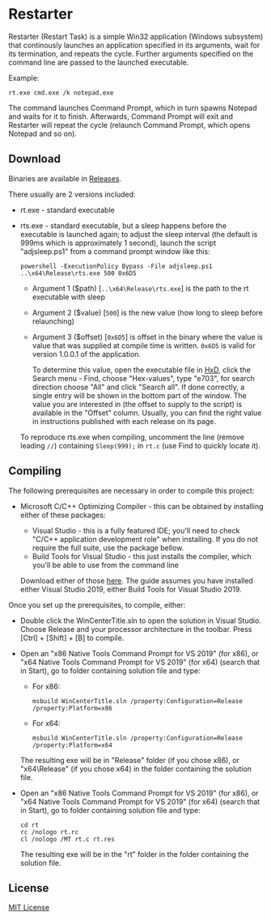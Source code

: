 # Restarter
Restarter (Restart Task) is a simple Win32 application (Windows subsystem) that continously launches an application specified in its arguments, wait for its termination, and repeats the cycle. Further arguments specified on the command line are passed to the launched executable.

Example:

```
rt.exe cmd.exe /k notepad.exe
```

The command launches Command Prompt, which in turn spawns Notepad and waits for it to finish. Afterwards, Command Prompt will exit and Restarter will repeat the cycle (relaunch Command Prompt, which opens Notepad and so on).

## Download

Binaries are available in [Releases](https://github.com/valinet/rt/releases).

There usually are 2 versions included:

* rt.exe - standard executable

* rts.exe - standard executable, but a sleep happens before the executable is launched again; to adjust the sleep interval (the default is 999ms which is approximately 1 second), launch the script "adjsleep.ps1" from a command prompt window like this:

  ```
  powershell -ExecutionPolicy Bypass -File adjsleep.ps1 ..\x64\Release\rts.exe 500 0x6D5
  ```

  * Argument 1 ($path) [`..\x64\Release\rts.exe`] is the path to the rt executable with sleep

  * Argument 2 ($value) [`500`] is the new value (how long to sleep before relaunching)

  * Argument 3 ($offset) [`0x6D5`] is offset in the binary where the value is value that was supplied at compile time is written. `0x6D5` is valid for version 1.0.0.1 of the application.

    To determine this value, open the executable file in [HxD](https://mh-nexus.de/en/hxd/), click the Search menu - Find, choose "Hex-values", type "e703", for search direction choose "All" and click "Search all". If done correctly, a single entry will be shown in the bottom part of the window. The value you are interested in (the offset to supply to the script) is available in the "Offset" column. Usually, you can find the right value in instructions published with each release on its page.

  To reproduce rts.exe when compiling, uncomment the line (remove leading `//`) containing `Sleep(999);` in `rt.c` (use Find to quickly locate it).

## Compiling

The following prerequisites are necessary in order to compile this project:

- Microsoft C/C++ Optimizing Compiler - this can be obtained by installing either of these packages:

  - Visual Studio - this is a fully featured IDE; you'll need to check  "C/C++ application development role" when installing. If you do not  require the full suite, use the package bellow.
  - Build Tools for Visual Studio - this just installs the compiler,  which you'll be able to use from the command line

  Download either of those [here](http://go.microsoft.com/fwlink/p/?LinkId=840931). The guide assumes you have installed either Visual Studio 2019, either Build Tools for Visual Studio 2019.

Once you set up the prerequisites, to compile, either:

- Double click the WinCenterTitle.sln to open the solution in Visual  Studio. Choose Release and your processor architecture in the toolbar. Press [Ctrl] + [Shift] + [B] to compile.

- Open an "x86 Native Tools Command Prompt for VS 2019" (for x86), or "x64 Native Tools Command Prompt for VS 2019" (for x64) (search that in  Start), go to folder containing solution file and type:

  - For x86:

    ```
    msbuild WinCenterTitle.sln /property:Configuration=Release /property:Platform=x86
    ```

  - For x64:

    ```
    msbuild WinCenterTitle.sln /property:Configuration=Release /property:Platform=x64
    ```

  The resulting exe will be in "Release" folder (if you chose  x86), or "x64\Release" (if you chose x64) in the folder containing the  solution file.

* Open an "x86 Native Tools Command Prompt for VS 2019" (for x86), or "x64 Native Tools Command Prompt for VS 2019" (for x64) (search that in  Start), go to folder containing solution file and type:

  ```
  cd rt
  rc /nologo rt.rc
  cl /nologo /MT rt.c rt.res
  ```

  The resulting exe will be in the "rt" folder in the folder containing the solution file.

## License

[MIT License](LICENSE)

